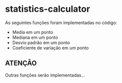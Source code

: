# statistics-calculator

As seguintes funções foram implementadas no código:

* Media em um ponto
* Mediana em um ponto
* Desvio padrão em um ponto
* Coeficiente de variação em um ponto

## ATENÇÃO

Outras funções serão implementadas...